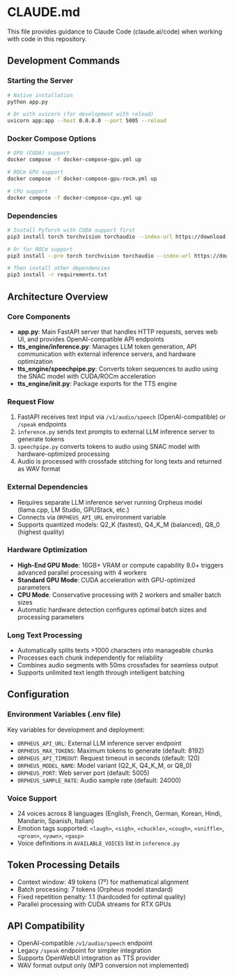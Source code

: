 # CLAUDE.md

This file provides guidance to Claude Code (claude.ai/code) when working with code in this repository.

## Development Commands

### Starting the Server
```bash
# Native installation
python app.py

# Or with uvicorn (for development with reload)
uvicorn app:app --host 0.0.0.0 --port 5005 --reload
```

### Docker Compose Options
```bash
# GPU (CUDA) support
docker compose -f docker-compose-gpu.yml up

# ROCm GPU support  
docker compose -f docker-compose-gpu-rocm.yml up

# CPU support
docker compose -f docker-compose-cpu.yml up
```

### Dependencies
```bash
# Install PyTorch with CUDA support first
pip3 install torch torchvision torchaudio --index-url https://download.pytorch.org/whl/cu124

# Or for ROCm support
pip3 install --pre torch torchvision torchaudio --index-url https://download.pytorch.org/whl/nightly/rocm6.4/

# Then install other dependencies
pip3 install -r requirements.txt
```

## Architecture Overview

### Core Components
- **app.py**: Main FastAPI server that handles HTTP requests, serves web UI, and provides OpenAI-compatible API endpoints
- **tts_engine/inference.py**: Manages LLM token generation, API communication with external inference servers, and hardware optimization
- **tts_engine/speechpipe.py**: Converts token sequences to audio using the SNAC model with CUDA/ROCm acceleration
- **tts_engine/__init__.py**: Package exports for the TTS engine

### Request Flow
1. FastAPI receives text input via `/v1/audio/speech` (OpenAI-compatible) or `/speak` endpoints  
2. `inference.py` sends text prompts to external LLM inference server to generate tokens
3. `speechpipe.py` converts tokens to audio using SNAC model with hardware-optimized processing
4. Audio is processed with crossfade stitching for long texts and returned as WAV format

### External Dependencies
- Requires separate LLM inference server running Orpheus model (llama.cpp, LM Studio, GPUStack, etc.)
- Connects via `ORPHEUS_API_URL` environment variable
- Supports quantized models: Q2_K (fastest), Q4_K_M (balanced), Q8_0 (highest quality)

### Hardware Optimization
- **High-End GPU Mode**: 16GB+ VRAM or compute capability 8.0+ triggers advanced parallel processing with 4 workers
- **Standard GPU Mode**: CUDA acceleration with GPU-optimized parameters  
- **CPU Mode**: Conservative processing with 2 workers and smaller batch sizes
- Automatic hardware detection configures optimal batch sizes and processing parameters

### Long Text Processing
- Automatically splits texts >1000 characters into manageable chunks
- Processes each chunk independently for reliability
- Combines audio segments with 50ms crossfades for seamless output
- Supports unlimited text length through intelligent batching

## Configuration

### Environment Variables (.env file)
Key variables for development and deployment:
- `ORPHEUS_API_URL`: External LLM inference server endpoint
- `ORPHEUS_MAX_TOKENS`: Maximum tokens to generate (default: 8192)  
- `ORPHEUS_API_TIMEOUT`: Request timeout in seconds (default: 120)
- `ORPHEUS_MODEL_NAME`: Model variant (Q2_K, Q4_K_M, or Q8_0)
- `ORPHEUS_PORT`: Web server port (default: 5005)
- `ORPHEUS_SAMPLE_RATE`: Audio sample rate (default: 24000)

### Voice Support
- 24 voices across 8 languages (English, French, German, Korean, Hindi, Mandarin, Spanish, Italian)
- Emotion tags supported: `<laugh>`, `<sigh>`, `<chuckle>`, `<cough>`, `<sniffle>`, `<groan>`, `<yawn>`, `<gasp>`
- Voice definitions in `AVAILABLE_VOICES` list in `inference.py`

## Token Processing Details
- Context window: 49 tokens (7²) for mathematical alignment
- Batch processing: 7 tokens (Orpheus model standard)
- Fixed repetition penalty: 1.1 (hardcoded for optimal quality)
- Parallel processing with CUDA streams for RTX GPUs

## API Compatibility
- OpenAI-compatible `/v1/audio/speech` endpoint
- Legacy `/speak` endpoint for simpler integration
- Supports OpenWebUI integration as TTS provider
- WAV format output only (MP3 conversion not implemented)